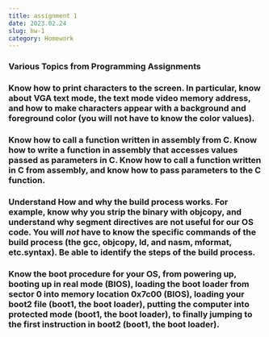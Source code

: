 ```yaml
---
title: assignment 1
date: 2023.02.24
slug: hw-1
category: Homework
---
```



### Various Topics from Programming Assignments


### Know how to print characters to the screen. In particular, know about VGA text mode, the text mode video memory address, and how to make characters appear with a background and foreground color (you will not have to know the color values).


### Know how to call a function written in assembly from C. Know how to write a function in assembly that accesses values passed as parameters in C. Know how to call a function written in C from assembly, and know how to pass parameters to the C function.


### Understand How and why the build process works. For example, know why you strip the binary with objcopy, and understand why segment directives are not useful for our OS code. You will ***not*** have to know the specific commands of the build process (the gcc, objcopy, ld, and nasm, mformat, etc.syntax). Be able to identify the steps of the build process.


### Know the boot procedure for your OS, from powering up, booting up in real mode (BIOS), loading the boot loader from sector 0 into memory location 0x7c00 (BIOS), loading your boot2 file (boot1, the boot loader), putting the computer into protected mode (boot1, the boot loader), to finally jumping to the first instruction in boot2 (boot1, the boot loader).